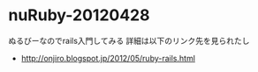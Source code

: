 nuRuby-20120428
===============

ぬるびーなのでrails入門してみる
詳細は以下のリンク先を見られたし

* http://onjiro.blogspot.jp/2012/05/ruby-rails.html